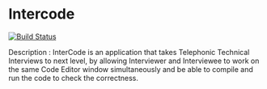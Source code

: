 # Intercode

[![Build Status](https://travis-ci.org/joemccann/dillinger.svg?branch=master)](https://travis-ci.org/joemccann/dillinger)

Description :
InterCode is an application that takes Telephonic Technical Interviews to
next level, by allowing Interviewer and Interviewee to work on the same
Code Editor window simultaneously and be able to compile and run the
code to check the correctness.

